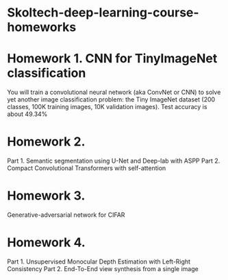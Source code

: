 # Skoltech-deep-learning-course-homeworks


# Homework 1. CNN for TinyImageNet classification
You will train a convolutional neural network (aka ConvNet or CNN) to solve yet another image classification problem: the Tiny ImageNet dataset (200 classes, 100K training images, 10K validation images).
Test accuracy is about 49.34%


# Homework 2. 
Part 1. Semantic segmentation using U-Net and Deep-lab with ASPP
Part 2. Compact Convolutional Transformers with self-attention


# Homework 3.
Generative-adversarial network for CIFAR


# Homework 4. 
Part 1. Unsupervised Monocular Depth Estimation with Left-Right Consistency
Part 2. End-To-End view synthesis from a single image






